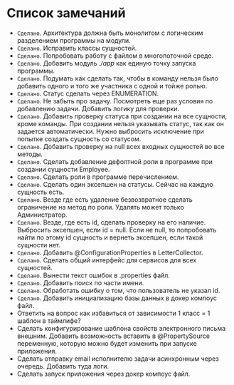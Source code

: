 # Список замечаний

* `Сделано`. Архитектура должна быть монолитом с логическим разделением программы на модули.
* `Сделано`. Исправить классы сущностей.
* `Сделано`. Попробовать работу с файлом в многопоточной среде.
* `Сделано`. Добавить модуль _./app_ как единую точку запуска программы.
* `Сделано`. Подумать как сделать так, чтобы в команду нельзя было добавить одного и того же участника с одной и тойже ролью.
* `Сделано`. Статус сделать через ENUMERATION.
* `Сделано`. Не забыть про задачу. Посмотреть еще раз условия по добавлению задачи. Добавить логику для проверки.
* `Сделано`. Добавить проверку статуса при создании на все сущности, кроме команды. При создании нельзя указывать статус, так как он задается автоматически.
Нужно выбросить исключение при попытке создать сущность со статусом.
* `Сделано`. Добавить проверку на null всех входных сущностей во все методы.
* `Сделано`. Сделать добавление дефолтной роли в программе при создании сущности Employee.
* `Сделано`. Сделать роли в программе перечислением.
* `Сделано`. Сделать один эксепшен на статусы. Сейчас на каждую сущность есть.
* `Сделано`. Везде где есть удаление безвозвратное сделать ограничение на метод по роли. Удалять может только Администратор.
* `Сделано`. Везде, где есть id, сделать проверку на его наличие. Выбросить эксепшен, если id = null. Если не null, то попробовать найти по
  этому id сущность и вернеть эксепшен, если такой сущности нет.
* `Сделано`. Добавить @ConfigurationProperties в LetterCollector.
* `Сделано`. Сделать общий интерфейс для сервисов для всех сущностей.
* `Сделано`. Вынести текст ошибок в .properties файл.
* `Сделано`. Добавить поиск по части имени.
* `Сделано`. Обработать ошибку о том, что пользователь не указал id.
* `Сделано`. Добавить инициализацию базы данных в докер компоус файл.
* Ответить на вопрос как избавиться от зависимости 1 класс = 1 шаблон в таймлифе?
* Сделать конфигурирование шаблона свойств электронного письма внешним. Добавить возможность вставить в @PropertySource переменную,
  которую можно будет изменить при запуске приложения.
* Сделать отправку email исполнителю задачи асинхронным через очередь. Добавить туда логи.
* Сделать запуск приложения через докер компоус файл.
